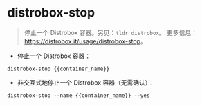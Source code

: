 # distrobox-stop

> 停止一个 Distrobox 容器。另见：`tldr distrobox`。
> 更多信息：<https://distrobox.it/usage/distrobox-stop>。

- 停止一个 Distrobox 容器：

`distrobox-stop {{container_name}}`

- 非交互式地停止一个 Distrobox 容器（无需确认）：

`distrobox-stop --name {{container_name}} --yes`
